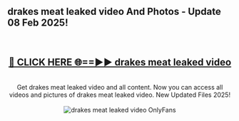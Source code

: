 <h2>drakes meat leaked video And Photos - Update 08 Feb 2025!</h2>
<br>
<div align="center">
<h2><a href="https://cutt.ly/te57wshS" rel="nofollow">🔴 CLICK HERE 🌐==►► drakes meat leaked video</a></h2>
<br>
Get drakes meat leaked video and all content. Now you can access all videos and pictures of drakes meat leaked video. New Updated Files 2025!
<br>
<br>
<a href="https://cutt.ly/te57wshS" rel="nofollow" data-target="animated-image.originalLink"><img src="https://i.ibb.co.com/WyWwxjT/player-gif2.gif" alt="drakes meat leaked video OnlyFans" style="max-width: 100%; display: inline-block;" data-target="animated-image.originalImage"></a>
</div>
<br>